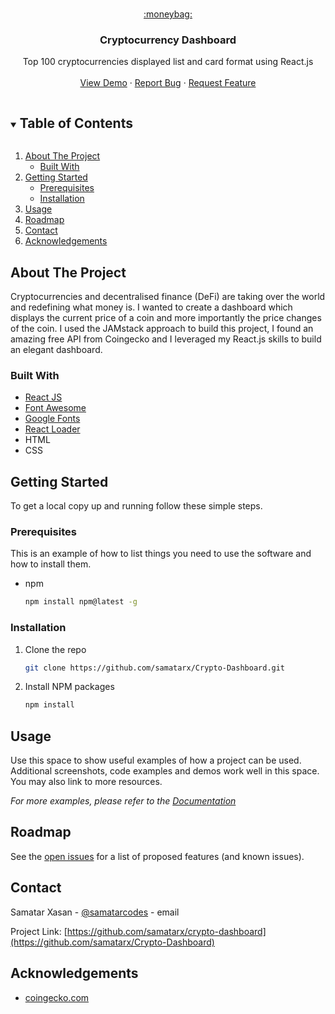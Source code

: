 
<!-- PROJECT LOGO -->

<br />
<p align="center">
  <a href="https://github.com/samatarx/Crypto-Dashboard">
    :moneybag:
  </a>

  <h3 align="center">Cryptocurrency Dashboard</h3>

  <p align="center">
    Top 100 cryptocurrencies displayed list and card format using React.js
    <br />
    <br />
    <a href="https://top100cryptocurrencies.netlify.app/" target='#'>View Demo</a>
    ·
    <a href="https://github.com/samatarx/Crypto-Dashboard/issues">Report Bug</a>
    ·
    <a href="https://github.com/samatarx/Crypto-Dashboard/issues">Request Feature</a>
  </p>
</p>



<!-- TABLE OF CONTENTS -->
<details open="open">
  <summary><h2 style="display: inline-block">Table of Contents</h2></summary>
  <ol>
    <li>
      <a href="#about-the-project">About The Project</a>
      <ul>
        <li><a href="#built-with">Built With</a></li>
      </ul>
    </li>
    <li>
      <a href="#getting-started">Getting Started</a>
      <ul>
        <li><a href="#prerequisites">Prerequisites</a></li>
        <li><a href="#installation">Installation</a></li>
      </ul>
    </li>
    <li><a href="#usage">Usage</a></li>
    <li><a href="#roadmap">Roadmap</a></li>
    <li><a href="#contact">Contact</a></li>
    <li><a href="#acknowledgements">Acknowledgements</a></li>
  </ol>
</details>



<!-- ABOUT THE PROJECT -->
## About The Project
Cryptocurrencies and decentralised finance (DeFi) are taking over the world and redefining what money is. I wanted to create a dashboard which displays the current price of a coin and more importantly the price changes of the coin. I used the JAMstack approach to build this project, I found an amazing free API from Coingecko and I leveraged my React.js skills to build an elegant dashboard.


### Built With

* [React JS](https://reactjs.org/)
* [Font Awesome](https://fontawesome.com/)
* [Google Fonts](https://fonts.google.com/)
* [React Loader](https://github.com/mhnpd/react-loader-spinner)
* HTML
* CSS





<!-- GETTING STARTED -->
## Getting Started

To get a local copy up and running follow these simple steps.

### Prerequisites

This is an example of how to list things you need to use the software and how to install them.
* npm
  ```sh
  npm install npm@latest -g
  ```

### Installation

1. Clone the repo
   ```sh
   git clone https://github.com/samatarx/Crypto-Dashboard.git
   ```
2. Install NPM packages
   ```sh
   npm install
   ```



<!-- USAGE EXAMPLES -->
## Usage

Use this space to show useful examples of how a project can be used. Additional screenshots, code examples and demos work well in this space. You may also link to more resources.

_For more examples, please refer to the [Documentation](https://example.com)_



<!-- ROADMAP -->
## Roadmap

See the [open issues](https://github.com/samatarx/Crypto-Dashboard/issues) for a list of proposed features (and known issues).

<!-- CONTACT -->
## Contact

Samatar Xasan - [@samatarcodes](https://twitter.com/samatarcodes) - email

Project Link: [https://github.com/samatarx/crypto-dashboard](https://github.com/samatarx/Crypto-Dashboard)



<!-- ACKNOWLEDGEMENTS -->
## Acknowledgements

* [coingecko.com](https://www.coingecko.com/en)